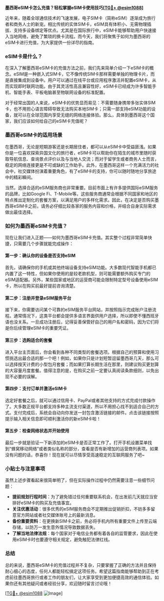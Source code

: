 **墨西哥eSIM卡怎么充值？轻松掌握eSIM卡使用技巧[[TG💪+ @esim1088](https://t.me/s/esim1088)]**

近年来，随着全球通信技术的飞速发展，电子SIM卡（简称eSIM）逐渐成为旅行者和商务人士的新宠。相比传统的实体SIM卡，eSIM具有体积小、无需物理插拔、支持多设备绑定等优点。尤其是在国际旅行中，eSIM卡能够帮助用户快速接入当地网络，避免了繁琐的换卡流程。而今天，我们将聚焦于如何为墨西哥的eSIM卡进行充值，为大家提供一份详尽的指南。

### eSIM卡是什么？

在深入了解墨西哥eSIM卡的充值方法之前，我们先来简单介绍一下eSIM卡的概念。eSIM是一种嵌入式SIM卡，它不像传统SIM卡那样需要单独的物理卡片，而是直接集成到设备中。用户可以通过在线平台或应用程序激活并配置eSIM卡，从而实现即时联网功能。由于其灵活性高且兼容性好，eSIM卡已经成为许多智能手机、智能手表、平板电脑甚至物联网设备的标准配置。

对于经常出国的人来说，eSIM卡的优势显而易见：不需要随身携带多张实体SIM卡，也不用担心语言障碍导致无法购买本地SIM卡；只需一部支持eSIM功能的设备，就可以在全球范围内享受无缝的网络连接体验。那么，具体到墨西哥这个国家，我们应该如何给自己的eSIM卡充值呢？

### 墨西哥eSIM卡的适用场景

在墨西哥，无论是短期游客还是长期居住者，都可以从eSIM卡中受益匪浅。如果你是一位喜欢探索异国文化的旅行者，eSIM卡可以帮助你在陌生的城市里随时获取导航信息、查询景点评价以及与当地人交流；而对于留学生或者商务人士而言，稳定的网络连接更是不可或缺的工作助手。此外，在墨西哥这样一个充满活力的社会中，社交媒体扮演着重要角色，有了eSIM卡的支持，你可以随时随地分享旅途中的精彩瞬间。

当然，选择合适的eSIM服务商也非常重要。目前市面上有许多提供国际eSIM服务的品牌，比如Google Fi、T-Mobile等。这些服务商通常会根据不同国家和地区的特点推出定制化的套餐方案，以满足用户的多样化需求。因此，在决定是否购买墨西哥eSIM卡之前，请务必仔细比较各家的服务内容和价格，并结合自身实际需求做出最佳选择。

### 如何为墨西哥eSIM卡充值？

现在让我们进入正题——如何为墨西哥eSIM卡充值。其实整个过程非常简单快捷，只需要几个步骤就能完成操作：

#### 第一步：确认你的设备是否支持eSIM
首先，请确保你的手机或其他终端设备支持eSIM功能。大多数现代智能手机都已内置了这一特性，但如果你使用的是较老款机型，则可能需要额外购买专门的eSIM适配器。另外，某些国家或地区的运营商可能会限制特定型号设备使用eSIM卡，所以在购买前最好提前咨询清楚。

#### 第二步：注册并登录eSIM服务平台
接下来，你需要访问某个可靠的eSIM服务平台网站，并按照指示完成账户注册流程。通常情况下，这类平台都会提供多语言界面供用户选择，所以即使不懂西班牙语也没关系。一旦成功注册后，记得妥善保管好自己的用户名和密码，因为它们将是你后续管理eSIM卡的重要凭证。

#### 第三步：选购适合的套餐
进入平台主页面后，你会看到各种不同类型的套餐选项。根据自己的预算和使用习惯挑选出最合适的那一个吧！例如，如果你只是计划短暂逗留墨西哥几天，那么可以选择按天计费的小型包月套餐；而如果打算长期生活在那里，则建议购买更划算的大容量月度套餐。值得注意的是，在购买之前一定要认真阅读条款细则，以免出现不必要的误解。

#### 第四步：支付订单并激活eSIM卡
选定好套餐之后，就可以通过信用卡、PayPal或者其他支持的方式完成付款操作了。大多数正规平台都支持多种主流支付渠道，所以不用担心找不到适合自己的方式。支付完成后，系统会自动向你发送一封包含激活链接的邮件。点击该链接按照提示输入相关信息即可顺利激活你的新eSIM卡啦！

#### 第五步：检查网络状态并开始使用
最后一步就是验证一下新添加的eSIM卡是否正常工作了。打开手机设置菜单找到“蜂窝移动网络”或者类似名称的部分，查看是否有新增加的运营商列表项。如果没有问题的话，恭喜你！现在就可以尽情享受高速稳定的互联网服务了吧~

### 小贴士与注意事项

虽然上述步骤看起来很简单明了，但在实际操作过程中仍然需要注意一些细节问题：

- **提前规划行程时间**：为了避免错过任何重要联系机会，在出发前几天就应当安排好eSIM卡的购买及充值事宜。
- **关注优惠活动**：很多优秀的eSIM服务商会不定期推出促销折扣，不妨多多留意官方网站或者社交媒体账号上的最新消息。
- **备份重要资料**：在更换新SIM卡之前，务必将手机内所有重要文件上传至云端存储，以防万一发生意外情况导致数据丢失。
- **了解当地法律法规**：每个国家对于电信业务都有着各自的监管要求，因此在使用eSIM卡时也要遵守相关规定，避免触犯法律红线。

### 总结

总的来说，墨西哥eSIM卡的充值过程并不复杂，只要掌握了正确的方法并且保持耐心细心的态度，任何人都能轻松搞定这项任务。希望这篇指南能够帮助到正在考虑前往墨西哥旅行或者工作的朋友们，让大家享受到更加便捷高效的通信体验。如果你还有其他疑问或者经验分享，欢迎随时留言讨论哦！

[[TG💪+ @esim1088](https://t.me/s/esim1088) ![Image](https://i.postimg.cc/4NQfJmqS/Snipaste-2025-05-13-00-14-12.png)]